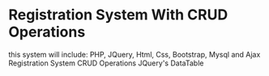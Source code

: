 # Registration System With CRUD Operations
this system will include:
PHP, JQuery, Html, Css, Bootstrap, Mysql and Ajax
Registration System
CRUD Operations
JQuery's DataTable

